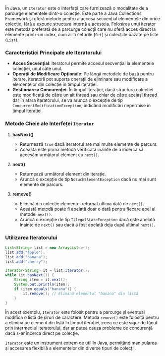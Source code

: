 În Java, un `Iterator` este o interfață care furnizează o modalitate de a parcurge elementele dintr-o colecție. Este parte a Java Collections Framework și oferă metode pentru a accesa secvențial elementele din orice colecție, fără a expune structura internă a acesteia. Folosirea unui iterator este metoda preferată de a parcurge colecții care nu oferă acces direct la elemente printr-un index, cum ar fi seturile (`Set`) și colecțiile bazate pe liste (`List`).

### Caracteristici Principale ale Iteratorului
- **Acces Secvențial**: Iteratorul permite accesul secvențial la elementele colecției, unul câte unul.
- **Operații de Modificare Opționale**: Pe lângă metodele de bază pentru iterare, iteratorii pot suporta operații de eliminare sau modificare a elementelor din colecție în timpul iterației.
- **Gestionare a Concurenței**: În timpul iterației, dacă structura colecției este modificată de către un alt thread sau chiar de către același thread dar în afara iteratorului, se va arunca o excepție de tip `ConcurrentModificationException`, indicând modificări nepermise în timpul iterației.

### Metode Cheie ale Interfeței `Iterator`
1. **hasNext()**
   - Returnează `true` dacă iteratorul are mai multe elemente de parcurs.
   - Aceasta este prima metodă verificată înainte de a încerca să accesăm următorul element cu `next()`.

2. **next()**
   - Returnează următorul element din iterație.
   - Aruncă o excepție de tip `NoSuchElementException` dacă nu mai sunt elemente de parcurs.

3. **remove()**
   - Elimină din colecție elementul returnat ultima dată de `next()`.
   - Această metodă poate fi apelată doar o dată pentru fiecare apel al metodei `next()`.
   - Aruncă o excepție de tip `IllegalStateException` dacă este apelată înainte de `next()` sau dacă a fost apelată deja după ultimul `next()`.

### Utilizarea Iteratorului
```java
List<String> list = new ArrayList<>();
list.add("apple");
list.add("banana");
list.add("cherry");

Iterator<String> it = list.iterator();
while (it.hasNext()) {
    String item = it.next();
    System.out.println(item);
    if (item.equals("banana")) {
        it.remove(); // Elimină elementul "banana" din listă
    }
}
```

În acest exemplu, `Iterator` este folosit pentru a parcurge și eventual modifica o listă de șiruri de caractere. Metoda `remove()` este folosită pentru a elimina un element din listă în timpul iterației, ceea ce este sigur de făcut prin intermediul iteratorului, dar ar putea cauza probleme de concurență dacă s-ar încerca direct pe colecție.

`Iterator` este un instrument extrem de util în Java, permițând manipularea și accesarea flexibilă a elementelor din diverse tipuri de colecții.
